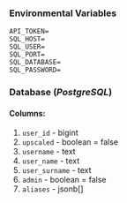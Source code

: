 ### Environmental Variables
```
API_TOKEN=
SQL_HOST=
SQL_USER=
SQL_PORT=
SQL_DATABASE=
SQL_PASSWORD=
```

### Database (_PostgreSQL_)
#### Columns:
1. `user_id` - bigint
2. `upscaled` - boolean = false
3. `username` - text
4. `user_name` - text
5. `user_surname` - text
6. `admin` - boolean = false
7. `aliases` - jsonb[]